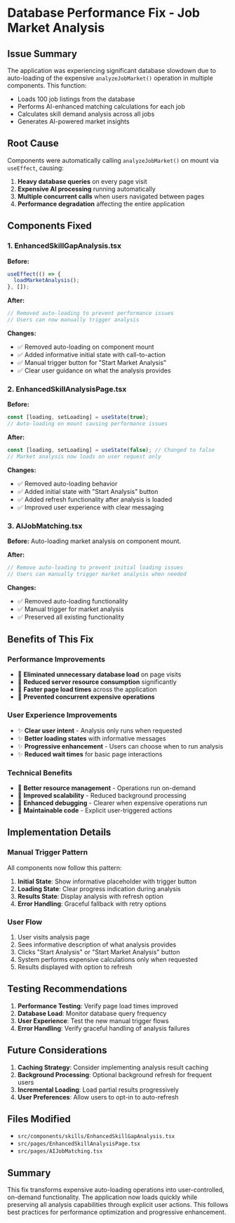 # Database Performance Fix - Job Market Analysis

## Issue Summary
The application was experiencing significant database slowdown due to auto-loading of the expensive `analyzeJobMarket()` operation in multiple components. This function:

- Loads 100 job listings from the database
- Performs AI-enhanced matching calculations for each job
- Calculates skill demand analysis across all jobs
- Generates AI-powered market insights

## Root Cause
Components were automatically calling `analyzeJobMarket()` on mount via `useEffect`, causing:

1. **Heavy database queries** on every page visit
2. **Expensive AI processing** running automatically 
3. **Multiple concurrent calls** when users navigated between pages
4. **Performance degradation** affecting the entire application

## Components Fixed

### 1. EnhancedSkillGapAnalysis.tsx
**Before:**
```javascript
useEffect(() => {
  loadMarketAnalysis();
}, []);
```

**After:**
```javascript
// Removed auto-loading to prevent performance issues
// Users can now manually trigger analysis
```

**Changes:**
- ✅ Removed auto-loading on component mount
- ✅ Added informative initial state with call-to-action
- ✅ Manual trigger button for "Start Market Analysis"
- ✅ Clear user guidance on what the analysis provides

### 2. EnhancedSkillAnalysisPage.tsx
**Before:**
```javascript
const [loading, setLoading] = useState(true);
// Auto-loading on mount causing performance issues
```

**After:**
```javascript
const [loading, setLoading] = useState(false); // Changed to false
// Market analysis now loads on user request only
```

**Changes:**
- ✅ Removed auto-loading behavior
- ✅ Added initial state with "Start Analysis" button
- ✅ Added refresh functionality after analysis is loaded
- ✅ Improved user experience with clear messaging

### 3. AIJobMatching.tsx
**Before:**
Auto-loading market analysis on component mount.

**After:**
```javascript
// Remove auto-loading to prevent initial loading issues
// Users can manually trigger market analysis when needed
```

**Changes:**
- ✅ Removed auto-loading functionality
- ✅ Manual trigger for market analysis
- ✅ Preserved all existing functionality

## Benefits of This Fix

### Performance Improvements
- 🚀 **Eliminated unnecessary database load** on page visits
- 🚀 **Reduced server resource consumption** significantly
- 🚀 **Faster page load times** across the application
- 🚀 **Prevented concurrent expensive operations**

### User Experience Improvements
- ✨ **Clear user intent** - Analysis only runs when requested
- ✨ **Better loading states** with informative messages
- ✨ **Progressive enhancement** - Users can choose when to run analysis
- ✨ **Reduced wait times** for basic page interactions

### Technical Benefits
- 🔧 **Better resource management** - Operations run on-demand
- 🔧 **Improved scalability** - Reduced background processing
- 🔧 **Enhanced debugging** - Clearer when expensive operations run
- 🔧 **Maintainable code** - Explicit user-triggered actions

## Implementation Details

### Manual Trigger Pattern
All components now follow this pattern:
1. **Initial State**: Show informative placeholder with trigger button
2. **Loading State**: Clear progress indication during analysis
3. **Results State**: Display analysis with refresh option
4. **Error Handling**: Graceful fallback with retry options

### User Flow
1. User visits analysis page
2. Sees informative description of what analysis provides
3. Clicks "Start Analysis" or "Start Market Analysis" button
4. System performs expensive calculations only when requested
5. Results displayed with option to refresh

## Testing Recommendations

1. **Performance Testing**: Verify page load times improved
2. **Database Load**: Monitor database query frequency
3. **User Experience**: Test the new manual trigger flows
4. **Error Handling**: Verify graceful handling of analysis failures

## Future Considerations

1. **Caching Strategy**: Consider implementing analysis result caching
2. **Background Processing**: Optional background refresh for frequent users
3. **Incremental Loading**: Load partial results progressively
4. **User Preferences**: Allow users to opt-in to auto-refresh

## Files Modified

- `src/components/skills/EnhancedSkillGapAnalysis.tsx`
- `src/pages/EnhancedSkillAnalysisPage.tsx` 
- `src/pages/AIJobMatching.tsx`

## Summary

This fix transforms expensive auto-loading operations into user-controlled, on-demand functionality. The application now loads quickly while preserving all analysis capabilities through explicit user actions. This follows best practices for performance optimization and progressive enhancement.
